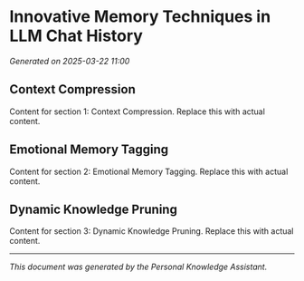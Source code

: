# Innovative Memory Techniques in LLM Chat History

*Generated on 2025-03-22 11:00*

## Context Compression

Content for section 1: Context Compression. Replace this with actual content.

## Emotional Memory Tagging

Content for section 2: Emotional Memory Tagging. Replace this with actual content.

## Dynamic Knowledge Pruning

Content for section 3: Dynamic Knowledge Pruning. Replace this with actual content.

---
*This document was generated by the Personal Knowledge Assistant.*